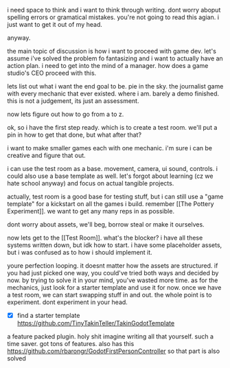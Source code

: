 i need space to think and i want to think through writing. dont worry aboput spelling errors or gramatical mistakes. you're not going to read this agian. i just want to get it out of my head.

anyway. 

the main topic of discussion is how i want to proceed with game dev. let's assume i've solved the problem fo fantasizing and i want to actually have an action plan. i need to get into the mind of a manager. how does a game studio's CEO proceed with this. 

lets list out what i want the end goal to be. 
pie in the sky. the journalist game with every mechanic that ever existed. 
where i am. barely a demo finished. 
this is not a judgement, its just an assessment.

now lets figure out how to go from a to z. 

ok, so i have the first step ready. which is to create a test room. we'll put a pin in how to get that done, but what after that?

i want to make smaller games each with one mechanic. i'm sure i can be creative and figure that out. 

i can use the test room as a base. movement, camera, ui sound, controls. i could also use a base template as well. let's forgot about learning (cz we hate school anyway) and focus on actual tangible projects. 

actually, test room is a good base for testing stuff, but i can still use a "game template" for a kickstart on all the games i build. remember [[The Pottery Experiment]]. we want to get any many reps in as possible. 

dont worry about assets, we'll beg, borrow steal or make it ourselves. 


now lets get to the [[Test Room]].
what's the blocker?
i have all these systems written down, but idk how to start. i have some placeholder assets, but i was confused as to how i should implement it. 

youre perfection looping. it doesnt matter how the assets are structured. if you had just picked one way, you could've tried both ways and decided by now. by trying to solve it in your mind, you've wasted more time. 
as for the mechanics, just look for a starter template and use it for now. once we have a test room, we can start swapping stuff in and out. the whole point is to experiment. dont experiment in your head. 

- [x] find a starter template
https://github.com/TinyTakinTeller/TakinGodotTemplate

a feature packed plugin. holy shit imagine writing all that yourself. such a time saver. got tons of features.
also has this
https://github.com/rbarongr/GodotFirstPersonController
so that part is also solved